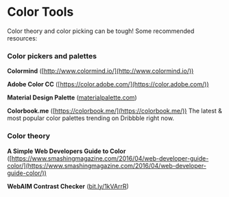 # Color Tools

Color theory and color picking can be tough! Some recommended resources:

### Color pickers and palettes

**Colormind** ([http://www.colormind.io/](http://www.colormind.io/))

**Adobe Color CC** ([https://color.adobe.com/](https://color.adobe.com/))

**Material Design Palette** ([materialpalette.com](https://www.materialpalette.com/))

**Colorbook.me** ([https://colorbook.me/](https://colorbook.me/))
The latest & most popular color palettes trending on Dribbble right now.

### Color theory

**A Simple Web Developers Guide to Color** ([https://www.smashingmagazine.com/2016/04/web-developer-guide-color/](https://www.smashingmagazine.com/2016/04/web-developer-guide-color/))

**WebAIM Contrast Checker** ([bit.ly/1kVArrR](http://bit.ly/1kVArrR))
